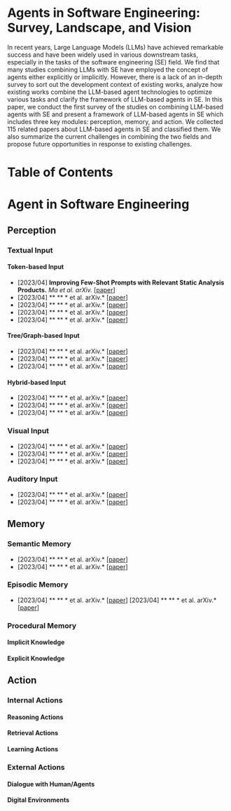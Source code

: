 # Agents in Software Engineering: Survey, Landscape, and Vision

In recent years, Large Language Models (LLMs) have achieved remarkable success and have been widely used in various downstream tasks, especially in the tasks of the software engineering (SE) field. We find that many studies combining LLMs with SE have employed the concept of agents either explicitly or implicitly. However, there is a lack of an in-depth survey to sort out the development context of existing works, analyze how existing works combine the LLM-based agent technologies to optimize various tasks and clarify the framework of LLM-based agents in SE. 
In this paper, we conduct the first survey of the studies on combining LLM-based agents with SE and present a framework of LLM-based agents in SE which includes three key modules: perception, memory, and action. We collected 115 related papers about LLM-based agents in SE and classified them. We also summarize the current challenges in combining the two fields and propose future opportunities in response to existing challenges. 

# Table of Contents

# Agent in Software Engineering

## Perception

### Textual Input
#### Token-based Input
* [2023/04] **Improving Few-Shot Prompts with Relevant Static Analysis Products.** *Ma et al. arXiv.* [[paper](https://arxiv.org/abs/2304.06815)]
* [2023/04] ** ** * et al. arXiv.* [[paper]()]
* [2023/04] ** ** * et al. arXiv.* [[paper]()]
* [2023/04] ** ** * et al. arXiv.* [[paper]()]
* [2023/04] ** ** * et al. arXiv.* [[paper]()]     				
#### Tree/Graph-based Input
* [2023/04] ** ** * et al. arXiv.* [[paper]()]
* [2023/04] ** ** * et al. arXiv.* [[paper]()]
* [2023/04] ** ** * et al. arXiv.* [[paper]()]
#### Hybrid-based Input
* [2023/04] ** ** * et al. arXiv.* [[paper]()]
* [2023/04] ** ** * et al. arXiv.* [[paper]()]
* [2023/04] ** ** * et al. arXiv.* [[paper]()]
### Visual Input
* [2023/04] ** ** * et al. arXiv.* [[paper]()]
* [2023/04] ** ** * et al. arXiv.* [[paper]()]
* [2023/04] ** ** * et al. arXiv.* [[paper]()]
### Auditory Input
* [2023/04] ** ** * et al. arXiv.* [[paper]()]
* [2023/04] ** ** * et al. arXiv.* [[paper]()]

## Memory
### Semantic Memory
* [2023/04] ** ** * et al. arXiv.* [[paper]()]
* [2023/04] ** ** * et al. arXiv.* [[paper]()]
### Episodic Memory
* [2023/04] ** ** * et al. arXiv.* [[paper]()]
[2023/04] ** ** * et al. arXiv.* [[paper]()]
### Procedural Memory
#### Implicit Knowledge
#### Explicit Knowledge

## Action
###  Internal Actions
#### Reasoning Actions
#### Retrieval Actions
#### Learning Actions

### External Actions

#### Dialogue with Human/Agents

#### Digital Environments

